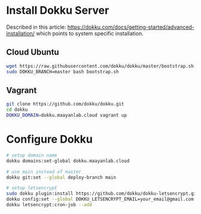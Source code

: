 # Install Dokku Server

Described in this article: <https://dokku.com/docs/getting-started/advanced-installation/> which points to system specific installation.

## Cloud Ubuntu
```bash
wget https://raw.githubusercontent.com/dokku/dokku/master/bootstrap.sh
sudo DOKKU_BRANCH=master bash bootstrap.sh
```

## Vagrant
```bash
git clone https://github.com/dokku/dokku.git
cd dokku
DOKKU_DOMAIN=dokku.maayanlab.cloud vagrant up
```

# Configure Dokku
```bash
# setup domain name
dokku domains:set-global dokku.maayanlab.cloud

# use main instead of master
dokku git:set --global deploy-branch main

# setup letsencrypt
sudo dokku plugin:install https://github.com/dokku/dokku-letsencrypt.git
dokku config:set --global DOKKU_LETSENCRYPT_EMAIL=your_email@gmail.com
dokku letsencrypt:cron-job --add
```
